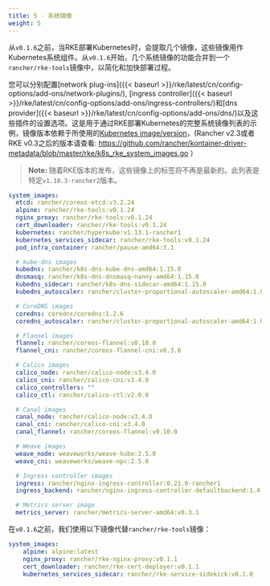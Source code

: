 ```yaml
---
title: 5 - 系统镜像
weight: 5
---
```


从`v0.1.6`之前，当RKE部署Kubernetes时，会提取几个镜像，这些镜像用作Kubernetes系统组件。从`v0.1.6`开始，几个系统镜像的功能合并到一个`rancher/rke-tools`镜像中，以简化和加快部署过程。

您可以分别配置[network plug-ins]({{< baseurl >}}/rke/latest/cn/config-options/add-ons/network-plugins/), [ingress controller]({{< baseurl >}}/rke/latest/cn/config-options/add-ons/ingress-controllers/)和[dns provider]({{< baseurl >}}/rke/latest/cn/config-options/add-ons/dns/)以及这些插件的设置选项。这是用于通过RKE部署Kubernetes的完整系统镜像列表的示例，镜像版本依赖于所使用的[Kubernetes image/version](https://github.com/rancher/types/blob/master/apis/management.cattle.io/v3/k8s_defaults.go)，(Rancher v2.3或者RKE v0.3之后的版本请查看: https://github.com/rancher/kontainer-driver-metadata/blob/master/rke/k8s_rke_system_images.go ）

> **Note:** 随着RKE版本的发布，这些镜像上的标签将不再是最新的。此列表是特定`v1.10.3-rancher2`版本。

```yaml
system_images:
  etcd: rancher/coreos-etcd:v3.2.24
  alpine: rancher/rke-tools:v0.1.24
  nginx_proxy: rancher/rke-tools:v0.1.24
  cert_downloader: rancher/rke-tools:v0.1.24
  kubernetes: rancher/hyperkube:v1.13.1-rancher1
  kubernetes_services_sidecar: rancher/rke-tools:v0.1.24
  pod_infra_container: rancher/pause-amd64:3.1

  # kube-dns images
  kubedns: rancher/k8s-dns-kube-dns-amd64:1.15.0
  dnsmasq: rancher/k8s-dns-dnsmasq-nanny-amd64:1.15.0
  kubedns_sidecar: rancher/k8s-dns-sidecar-amd64:1.15.0
  kubedns_autoscaler: rancher/cluster-proportional-autoscaler-amd64:1.0.0

  # CoreDNS images
  coredns: coredns/coredns:1.2.6
  coredns_autoscaler: rancher/cluster-proportional-autoscaler-amd64:1.0.0

  # Flannel images
  flannel: rancher/coreos-flannel:v0.10.0
  flannel_cni: rancher/coreos-flannel-cni:v0.3.0

  # Calico images
  calico_node: rancher/calico-node:v3.4.0
  calico_cni: rancher/calico-cni:v3.4.0
  calico_controllers: ""
  calico_ctl: rancher/calico-ctl:v2.0.0

  # Canal images
  canal_node: rancher/calico-node:v3.4.0
  canal_cni: rancher/calico-cni:v3.4.0
  canal_flannel: rancher/coreos-flannel:v0.10.0

  # Weave images
  weave_node: weaveworks/weave-kube:2.5.0
  weave_cni: weaveworks/weave-npc:2.5.0

  # Ingress controller images
  ingress: rancher/nginx-ingress-controller:0.21.0-rancher1
  ingress_backend: rancher/nginx-ingress-controller-defaultbackend:1.4

  # Metrics server image
  metrics_server: rancher/metrics-server-amd64:v0.3.1
```

在`v0.1.6`之前，我们使用以下镜像代替`rancher/rke-tools`镜像：

```yaml
system_images:
    alpine: alpine:latest
    nginx_proxy: rancher/rke-nginx-proxy:v0.1.1
    cert_downloader: rancher/rke-cert-deployer:v0.1.1
    kubernetes_services_sidecar: rancher/rke-service-sidekick:v0.1.0
```